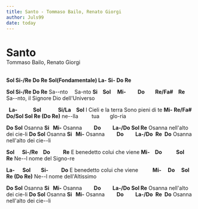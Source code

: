 ```yaml
---
title: Santo - Tommaso Bailo, Renato Giorgi
author: Juls99
date: today
---
```


<h1 style="margin-bottom:0;">Santo</h1>
Tommaso Bailo, Renato Giorgi
<br><br>

**Sol Si-/Re Do Re Sol(Fondamentale) La- Si- Do Re**

**Sol  Si-/Re Do Re**
Sa\--nto &ensp; Sa-nto
**Si &ensp;Sol &emsp;Mi- &emsp; Do &emsp;Re/Fa# Re**
Sa\--nto, il Signore Dio dell'Universo

**&ensp;La- &emsp; Sol &emsp;  Si/La Sol**
I Cieli e la terra Sono pieni di te
**Mi- Re/Fa# Do/Sol Sol Re   (Do Re)**
ne\--lla  &emsp;    tua &emsp;glo-ria

**Do Sol**
Osanna 
**Si &nbsp; Mi-**
Osanna
**&emsp;&emsp;Do  &emsp;La-/Do   Sol Re**
Osanna nell'alto dei cie-li
**Do Sol**
Osanna 
**Si &nbsp; Mi-**
Osanna
**&emsp;&emsp;Do  &emsp;La-/Do&ensp;Re&ensp;Do**
Osanna nell'alto dei cie\--li


**Sol &emsp; Si-/Re&emsp;Do  &emsp; Re**
E benedetto colui che viene
**Mi-&emsp;Do &emsp; &emsp; Sol &emsp;Re**
Ne\--l nome del Signo-re

**La- &emsp; Sol&emsp;&emsp;Si-  &emsp; Do**
E benedetto colui che viene
**&emsp; &emsp; Mi-&emsp; Do&emsp; Sol  Re   (Do Re)**
Ne\--l nome dell'Altissimo


**Do Sol**
Osanna 
**Si &nbsp; Mi-**
Osanna
**&emsp;&emsp;Do  &emsp;La-/Do   Sol Re**
Osanna nell'alto dei cie-li
**Do Sol**
Osanna 
**Si &nbsp; Mi-**
Osanna
**&emsp;&emsp;Do  &emsp;La-/Do&ensp;Re&ensp;Do**
Osanna nell'alto dei cie\--li